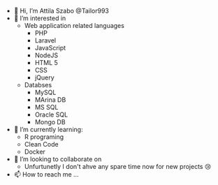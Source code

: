 - 👋 Hi, I’m Attila Szabo @Tailor993
- 👀 I’m interested in 
   - Web application related languages
     - PHP
     - Laravel
     - JavaScript
     - NodeJS
     - HTML 5
     - CSS
     - jQuery
   - Databses 
     - MySQL
     - MArina DB
     - MS SQL
     - Oracle SQL
     - Mongo DB
- 🌱 I’m currently learning:
   - R programing 
   - Clean Code
   - Docker
- 💞️ I’m looking to collaborate on 
   - Unfurtunetly I don't ahve any spare time now for new projects 😢
- 📫 How to reach me ...

<!---
Tailor993/Tailor993 is a ✨ special ✨ repository because its `README.md` (this file) appears on your GitHub profile.
You can click the Preview link to take a look at your changes.
--->
